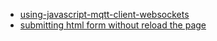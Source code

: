 - [using-javascript-mqtt-client-websockets](http://www.steves-internet-guide.com/using-javascript-mqtt-client-websockets/)
- [submitting html form without reload the page](https://www.codexpedia.com/javascript/submitting-html-form-without-reload-the-page/)
